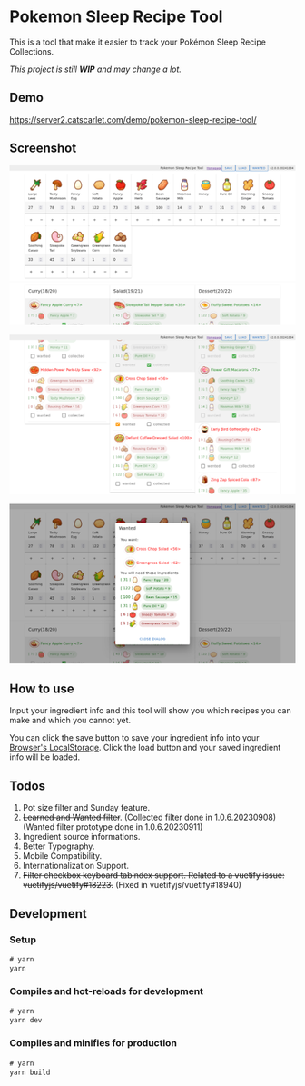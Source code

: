 # Pokemon Sleep Recipe Tool

This is a tool that make it easier to track your Pokémon Sleep Recipe Collections.

_This project is still **WIP** and may change a lot._

## Demo

<https://server2.catscarlet.com/demo/pokemon-sleep-recipe-tool/>

## Screenshot

![Screenshot_preview](Screenshot_preview.png)

![Screenshot_recipes](Screenshot_recipes.png)

![Screenshot_wanted](Screenshot_wanted.png)


## How to use

Input your ingredient info and this tool will show you which recipes you can make and which you cannot yet.

You can click the save button to save your ingredient info into your [Browser's LocalStorage](https://en.wikipedia.org/wiki/Web_storage). Click the load button and your saved ingredient info will be loaded.

## Todos

1. Pot size filter and Sunday feature.
2. ~~Learned and Wanted filter~~. (Collected filter done in 1.0.6.20230908)(Wanted filter prototype done in 1.0.6.20230911)
3. Ingredient source informations.
4. Better Typography.
5. Mobile Compatibility.
6. Internationalization Support.
7. ~~Filter checkbox keyboard tabindex support. Related to a vuetify issue: vuetifyjs/vuetify#18223.~~ (Fixed in vuetifyjs/vuetify#18940)

## Development

### Setup

```
# yarn
yarn
```

### Compiles and hot-reloads for development

```
# yarn
yarn dev
```

### Compiles and minifies for production

```
# yarn
yarn build
```
